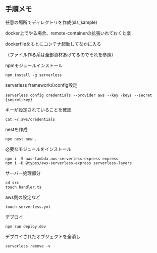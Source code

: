 ## 手順メモ
任意の場所でディレクトリを作成(sls_sample)

docker上でやる場合、remote-containerの拡張いれておくと楽

dockerfileをもとにコンテナ起動してなかに入る

（ファイル作る系は全部資材あげてるのでそれを参照）

npmモジュールインストール
```
npm install -g serverless
```
serverless frameworkのconfig設定
```
serverless config credentials --provider aws --key ｛key｝ --secret {secret-key}
```
キーが設定されていることを確認
```
cat ~/.aws/credentials
```
nestを作成
```
npx nest new .
```
必要なモジュールをインストール
```
npm i -S aws-lambda aws-serverless-express express
npm i -D @types/aws-serverless-express serverless-layers
```
サーバー処理部分
```
cd src
touch handler.ts
```
aws側の設定など
```
touch serverless.yml
```
デプロイ
```
npm run deploy:dev
```
デプロイされたオブジェクトを全消し
```
serverless remove -v
```
